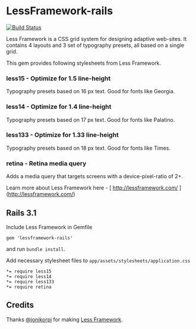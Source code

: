 # LessFramework-rails

[![Build Status](http://travis-ci.org/aslamnd/lessframework-rails.png)](http://travis-ci.org/aslamnd/lessframework-rails)

Less Framework is a CSS grid system for designing adaptive web-sites. It
contains 4 layouts and 3 set of typography presets, all based on a
single grid.

This gem provides following stylesheets from Less Framework.

### less15 - Optimize for 1.5 line-height
Typography presets based on 16 px text. Good for fonts like Georgia.

### less14 - Optimize for 1.4 line-height
Typography presets based on 17 px text. Good for fonts like Palatino.

### less133 - Optimize for 1.33 line-height
Typography presets based on 18 px text. Good for fonts like Times.

### retina - Retina media query
Adds a media query that targets screens with a device-pixel-ratio of 2+.



Learn more about Less Framework here - [ http://lessframework.com/ ] (http://lessframework.com/)


## Rails 3.1

Include Less Framework in Gemfile
```
gem 'lessframework-rails'
```
and run ```bundle install```.

Add necessary stylesheet files to ```app/assets/stylesheets/application.css```

```
*= require less15
*= require less14
*= require less133
*= require retina
```

## Credits
Thanks [@jonikorpi](http://twitter.com/jonikorpi) for making [Less
Framework](http://lessframework.com/).
